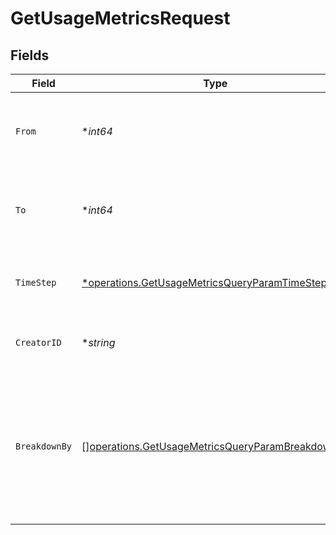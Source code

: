 # GetUsageMetricsRequest


## Fields

| Field                                                                                                                | Type                                                                                                                 | Required                                                                                                             | Description                                                                                                          |
| -------------------------------------------------------------------------------------------------------------------- | -------------------------------------------------------------------------------------------------------------------- | -------------------------------------------------------------------------------------------------------------------- | -------------------------------------------------------------------------------------------------------------------- |
| `From`                                                                                                               | **int64*                                                                                                             | :heavy_minus_sign:                                                                                                   | Start millis timestamp for the query range (inclusive)<br/>                                                          |
| `To`                                                                                                                 | **int64*                                                                                                             | :heavy_minus_sign:                                                                                                   | End millis timestamp for the query range (exclusive)<br/>                                                            |
| `TimeStep`                                                                                                           | [*operations.GetUsageMetricsQueryParamTimeStep](../../models/operations/getusagemetricsqueryparamtimestep.md)        | :heavy_minus_sign:                                                                                                   | The time step to aggregate viewership metrics by<br/>                                                                |
| `CreatorID`                                                                                                          | **string*                                                                                                            | :heavy_minus_sign:                                                                                                   | The creator ID to filter the query results<br/>                                                                      |
| `BreakdownBy`                                                                                                        | [][operations.GetUsageMetricsQueryParamBreakdownBy](../../models/operations/getusagemetricsqueryparambreakdownby.md) | :heavy_minus_sign:                                                                                                   | The list of fields to break down the query results. Currently the<br/>only supported breakdown is by `creatorId`.<br/> |